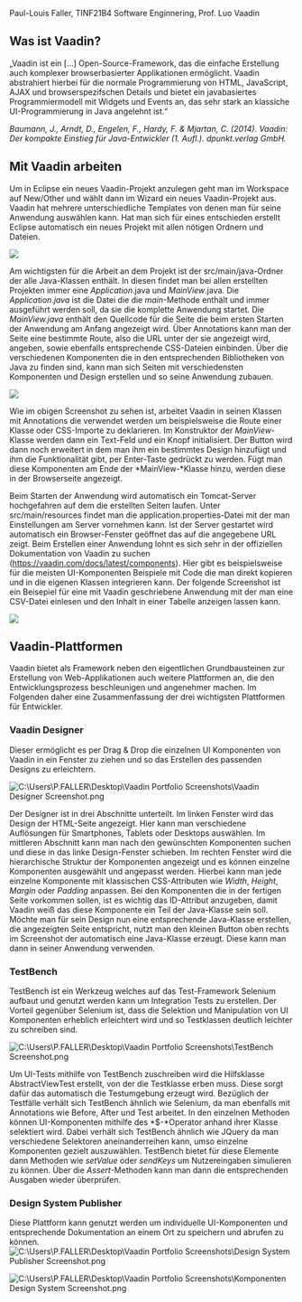 ﻿Paul-Louis Faller, TINF21B4
Software Enginnering, Prof. Luo
Vaadin

## Was ist Vaadin?
„Vaadin ist ein […] Open-Source-Framework, das die einfache Erstellung auch komplexer browserbasierter Applikationen ermöglicht. Vaadin abstrahiert hierbei für die normale Programmierung von HTML, JavaScript, AJAX und browserspezifschen Details und bietet ein javabasiertes Programmiermodell mit Widgets und Events an, das sehr stark an klassiche UI-Programmierung in Java angelehnt ist.“ 

*Baumann, J., Arndt, D., Engelen, F., Hardy, F. & Mjartan, C. (2014). Vaadin: Der kompakte Einstieg für Java-Entwickler (1. Aufl.). dpunkt.verlag GmbH.*

## Mit Vaadin arbeiten

Um in Eclipse ein neues Vaadin-Projekt anzulegen geht man im Workspace auf New/Other und wählt dann im Wizard ein neues Vaadin-Projekt aus. Vaadin hat mehrere unterschiedliche Templates von denen man für seine Anwendung auswählen kann. Hat man sich für eines entschieden erstellt Eclipse automatisch ein neues Projekt mit allen nötigen Ordnern und Dateien. 

![](Aspose.Words.f20fe63f-ce64-4983-b8ff-1619ec55d8bb.002.png)

Am wichtigsten für die Arbeit an dem Projekt ist der src/main/java-Ordner der alle Java-Klassen enthält. In diesen findet man bei allen erstellten Projekten immer eine *Application*.java und *MainView*.java. Die *Application*.*java* ist die Datei die die *main*-Methode enthält und immer ausgeführt werden soll, da sie die komplette Anwendung startet. Die *MainView.java* enthält den Quellcode für die Seite die beim ersten Starten der Anwendung am Anfang angezeigt wird. Über Annotations kann man der Seite eine bestimmte Route, also die URL unter der sie angezeigt wird, angeben, sowie ebenfalls entsprechende CSS-Dateien einbinden. Über die verschiedenen Komponenten die in den entsprechenden Bibliotheken von Java zu finden sind, kann man sich Seiten mit verschiedensten Komponenten und Design erstellen und so seine Anwendung zubauen.

![](Aspose.Words.f20fe63f-ce64-4983-b8ff-1619ec55d8bb.003.png)

Wie im obigen Screenshot zu sehen ist, arbeitet Vaadin in seinen Klassen mit Annotations die verwendet werden um beispielsweise die Route einer Klasse oder CSS-Importe zu deklarieren. Im Konstruktor der *MainView*-Klasse werden dann ein Text-Feld und ein Knopf initialisiert. Der Button wird dann noch erweitert in dem man ihm ein bestimmtes Design hinzufügt und ihm die Funktionalität gibt, per Enter-Taste gedrückt zu werden. Fügt man diese Komponenten am Ende der *MainView-*Klasse hinzu, werden diese in der Browserseite angezeigt. 

Beim Starten der Anwendung wird automatisch ein Tomcat-Server hochgefahren auf dem die erstellten Seiten laufen. Unter src/main/resources findet man die application.properties-Datei mit der man Einstellungen am Server vornehmen kann. Ist der Server gestartet wird automatisch ein Browser-Fenster geöffnet das auf die angegebene URL zeigt. Beim Erstellen einer Anwendung lohnt es sich sehr in der offiziellen Dokumentation von Vaadin zu suchen (<https://vaadin.com/docs/latest/components>). Hier gibt es beispielsweise für die meisten UI-Komponenten Beispiele mit Code die man direkt kopieren und in die eigenen Klassen integrieren kann. Der folgende Screenshot ist ein Beisepiel für eine mit Vaadin geschriebene Anwendung mit der man eine CSV-Datei einlesen und den Inhalt in einer Tabelle anzeigen lassen kann. 

![](Aspose.Words.f20fe63f-ce64-4983-b8ff-1619ec55d8bb.004.png)
## Vaadin-Plattformen
Vaadin bietet als Framework neben den eigentlichen Grundbausteinen zur Erstellung von Web-Applikationen auch weitere Plattformen an, die den Entwicklungsprozess beschleunigen und angenehmer machen. Im Folgenden daher eine Zusammenfassung der drei wichtigsten Plattformen für Entwickler.
### Vaadin Designer 
Dieser ermöglicht es per Drag & Drop die einzelnen UI Komponenten von Vaadin in ein Fenster zu ziehen und so das Erstellen des passenden Designs zu erleichtern.

![C:\Users\P.FALLER\Desktop\Vaadin Portfolio Screenshots\Vaadin Designer Screenshot.png](Aspose.Words.f20fe63f-ce64-4983-b8ff-1619ec55d8bb.006.png)

Der Designer ist in drei Abschnitte unterteilt. Im linken Fenster wird das Design der HTML-Seite angezeigt. Hier kann man verschiedene Auflösungen für Smartphones, Tablets oder Desktops auswählen. Im mittleren Abschnitt kann man nach den gewünschten Komponenten suchen und diese in das linke Design-Fenster schieben. Im rechten Fenster wird die hierarchische Struktur der Komponenten angezeigt und es können einzelne Komponenten ausgewählt und angepasst werden. Hierbei kann man jede einzelne Komponente mit klassischen CSS-Attributen wie *Width*, *Height*, *Margin* oder *Padding* anpassen. Bei den Komponenten die in der fertigen Seite vorkommen sollen, ist es wichtig das ID-Attribut anzugeben, damit Vaadin weiß das diese Komponente ein Teil der Java-Klasse sein soll. Möchte man für sein Design nun eine entsprechende Java-Klasse erstellen, die angezeigten Seite entspricht, nutzt man den kleinen Button oben rechts im Screenshot der automatisch eine Java-Klasse erzeugt. Diese kann man dann in seiner Anwendung verwenden. 




### TestBench
TestBench ist ein Werkzeug welches auf das Test-Framework Selenium aufbaut und genutzt werden kann um Integration Tests zu erstellen. Der Vorteil gegenüber Selenium ist, dass die Selektion und Manipulation von UI Komponenten erheblich erleichtert wird und so Testklassen deutlich leichter zu schreiben sind.

![C:\Users\P.FALLER\Desktop\Vaadin Portfolio Screenshots\TestBench Screenshot.png](Aspose.Words.f20fe63f-ce64-4983-b8ff-1619ec55d8bb.008.png)

Um UI-Tests mithilfe von TestBench zuschreiben wird die Hilfsklasse AbstractViewTest erstellt, von der die Testklasse erben muss. Diese sorgt dafür das automatisch die Testumgebung erzeugt wird. Bezüglich der Testfälle verhält sich TestBench ähnlich wie Selenium, da man ebenfalls mit Annotations wie Before, After und Test arbeitet. In den einzelnen Methoden können UI-Komponenten mithilfe des *$-*Operator anhand ihrer Klasse selektiert wird. Dabei verhält sich TestBench ähnlich wie JQuery da man verschiedene Selektoren aneinanderreihen kann, umso einzelne Komponenten gezielt auszuwählen. TestBench bietet für diese Elemente dann Methoden wie *setValue* oder *sendKeys* um Nutzereingaben simulieren zu können. Über die *Assert*-Methoden kann man dann die entsprechenden Ausgaben wieder überprüfen.

### Design System Publisher
Diese Plattform kann genutzt werden um individuelle UI-Komponenten und entsprechende Dokumentation an einem Ort zu speichern und abrufen zu können.![C:\Users\P.FALLER\Desktop\Vaadin Portfolio Screenshots\Design System Publisher Screenshot.png](Aspose.Words.f20fe63f-ce64-4983-b8ff-1619ec55d8bb.010.png)

![C:\Users\P.FALLER\Desktop\Vaadin Portfolio Screenshots\Komponenten Design System Screenshot.png](Aspose.Words.f20fe63f-ce64-4983-b8ff-1619ec55d8bb.011.png)

